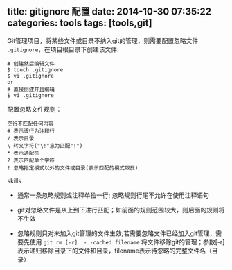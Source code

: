 title: gitignore 配置
date: 2014-10-30 07:35:22
categories: tools
tags: [tools,git]
---
Git管理项目，将某些文件或目录不纳入git的管理，则需要配置忽略文件 `.gitignore`，在项目根目录下创建该文件:

    # 创建然后编辑文件
    $ touch .gitignore
    $ vi .gitignore
    or
    # 直接创建并且编辑
    $ vi .gitignore

配置忽略文件规则：
    
    空行不匹配任何内容
    # 表示该行为注释行
    / 表示目录
    \ 转义字符("\!"意为匹配"!")
    * 表示通配符
    ? 表示匹配单个字符
    ! 忽略指定模式以外的文件或目录(表示匹配的模式取反)

skills

- 通常一条忽略规则或注释单独一行; 忽略规则行尾不允许在使用注释语句

-  git对忽略文件是从上到下进行匹配；如前面的规则范围较大，则后面的规则将不生效

-  忽略规则只对未加入git管理的文件生效;若需要忽略文件已经加入git管理，需要先使用 `git rm [-r]  - -cached filename` 将文件移除git的管理；参数[-r]表示递归移除目录下的文件和目录，filename表示待忽略的完整文件名（目录）